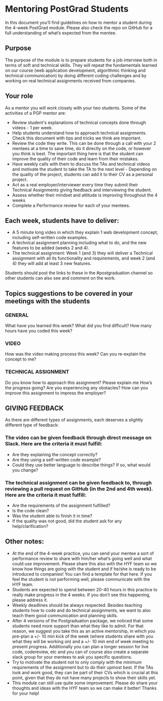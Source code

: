 # Mentoring PostGrad Students

In this document you’ll find guidelines on how to mentor a student during the 4-week PostGrad module. Please also check the repo on GitHub for a full understanding of what’s expected from the mentee.

## Purpose
The purpose of the module is to prepare students for a job interview both in terms of soft and technical skills. They will repeat the fundamentals learned on our course (web application development, algorithmic thinking and technical communication) by doing different coding challenges and by working on real technical assignments received from companies.

## Your role
As a mentor you will work closely with your two students. Some of the activities of a PGP mentor are:
- Review student's explanations of technical concepts done through videos - 1 per week. 
- Help students understand how to approach technical assignments. Check this document with tips and tricks we think are important.
- Review the code they write. This can be done through a call with your 2 mentees at a time to save time, do it directly on the code, or however you think is best. The important thing here is that the student can improve the quality of their code and learn from their mistakes.
- Have weekly calls with them to discuss the TAs and technical videos and motivate the student to take the TA to the next level - Depending on the quality of the project, students can add it to their CV as a personal project.
- Act as a real employer/interviewer every time they submit their Technical Assignments giving feedback and interviewing the student.
- Assess whether their mindset and attitude is improving throughout the 4 weeks
- Complete a Performance review for each of your mentees.

## Each week, students have to deliver:

- A 5 minute long video in which they explain 1 web development concept, including self-written code examples.
- A technical assignment planning including what to do, and the new features to be added (weeks 2 and 4).
- The technical assignment: Week 1 (and 3) they will deliver a Technical assignment with all its functionality and requirements, and week 2 (and 4) they will add at least 3 new features.

Students should post the links to these in the #postgraduation channel so other students can also see and comment on the work.

## Topics suggestions to be covered in your meetings with the students
	
### GENERAL
What have you learned this week?
What did you find difficult?
How many hours have you coded this week?

### VIDEO
How was the video making process this week?
Can you re-explain the concept to me?

### TECHNICAL ASSIGNMENT
Do you know how to approach this assignment? Please explain me
How’s the progress going?
Are you experiencing any obstacles?
How can you improve this assignment to impress the employer?

## GIVING FEEDBACK
As there are different types of assignments, each deserves a slightly different type of feedback:

### The video can be given feedback through direct message on Slack. Here are the criteria it must fulfill:
- Are they explaining the concept correctly?
- Are they using a self-written code example?
- Could they use better language to describe things? If so, what would you change?

### The technical assignment can be given feedback to, through reviewing a pull request on GitHub (in the 2nd and 4th week). Here are the criteria it must fulfill:
- Are the requirements of the assignment fulfilled?
- Is the code clean?
- Was the student able to finish it in time?
- If the quality was not good, did the student ask for any help/clarification?

## Other notes:
- At the end of the 4-week practice, you can send your mentee a sort of performance review to share with him/her what’s going well and what could use improvement. Please share this also with the HYF team so we know how things are going with the student and if he/she is ready to be introduced to companies! You can find a template for that here. If you feel the student is not performing well, please communicate with the HYF team.
- Students are expected to spend between 20-40 hours in this practice to really make progress in the 4 weeks. If you don’t see this happening, please address it.
- Weekly deadlines should be always respected. Besides teaching students how to code and do technical assignments, we want to also teach them good communication and planning skills.
- After 4 versions of the Postgraduation package, we noticed that some students need more support than what they like to admit. For that reason, we suggest you take this as an active mentorship, in which you pre-plan a +/- 10 min kick of the week (where students share with you what they will be working on) and a  +/- 10 min end of week meeting to present progress. Additionally you can plan a longer session for live code, codereview, etc and you can of course also create a separate slack group for your mentees to ask you specific questions.
- Try to motivate the student not to only comply with the minimum requirements of the assignment but to do their upmost best. If the TAs look and work good, they can be part of their CVs which is crucial at this point, given that they do not have many projects to show their skills yet.
- This module can still use quite some improvement. Please do share your thoughts and ideas with the HYF team so we can make it better! Thanks for your help!
